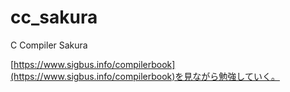 # cc_sakura
C Compiler Sakura

[https://www.sigbus.info/compilerbook](https://www.sigbus.info/compilerbook)を見ながら勉強していく。
